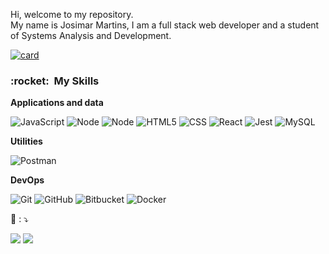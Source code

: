 
<p align="left"> 
  Hi, welcome to my repository. 
  <br>My name is Josimar Martins, I am a full stack web developer and a student of Systems Analysis and Development. 
</p>


[![card](https://github-readme-stats.vercel.app/api?username=Josimar-Mart&theme=merko)](https://github.com/Josimar-Mart/)



<h3> :rocket: &nbsp;My Skills </h3>

**Applications and data**

 
  ![JavaScript](https://img.shields.io/badge/-JavaScript-333333?style=flat&logo=javascript)
  ![Node](https://raw.githubusercontent.com/Josimar-Mart/Josimar-Mart/main/nodejs_original_wordmark_logo_icon_146412.ico)
  ![Node](https://raw.githubusercontent.com/Josimar-Mart/Icon/main/nodejs_original_wordmark_logo_icon_146412.ico?token=GHSAT0AAAAAAB3UZT6MSIP45IOMXTEP6UAGY5XP3HA)
  ![HTML5](https://img.shields.io/badge/-HTML5-333333?style=flat&logo=HTML5)
  ![CSS](https://img.shields.io/badge/-CSS-333333?style=flat&logo=CSS3&logoColor=1572B6)
  ![React](https://img.shields.io/badge/-React-333333?style=flat&logo=react)
  ![Jest](https://img.shields.io/badge/-Jest-333333?style=flat&logo=jest)
  ![MySQL](https://img.shields.io/badge/-MySQL-333333?style=flat&logo=mysql)

**Utilities**


  ![Postman](https://img.shields.io/badge/-Postman-333333?style=flat&logo=postman)

**DevOps**

  ![Git](https://img.shields.io/badge/-Git-333333?style=flat&logo=git)
  ![GitHub](https://img.shields.io/badge/-GitHub-333333?style=flat&logo=github)
  ![Bitbucket](https://img.shields.io/badge/-Bitbucket-333333?style=flat&logo=bitbucket)
  ![Docker](https://img.shields.io/badge/-Docker-333333?style=flat&logo=docker)
  

<p align="left">
  💌 : ⤵️ 
</p>

  
  <a href = "mailto:josimar.martins21@gmail.com"><img src="https://img.shields.io/badge/-Gmail-%23333?style=for-the-badge&logo=gmail&logoColor=white" target="_blank"></a>
  <a href="https://www.linkedin.com/in/josimar-martins-79125591/" target="_blank"><img src="https://img.shields.io/badge/-LinkedIn-%230077B5?style=for-the-badge&logo=linkedin&logoColor=white" target="_blank"></a> 



